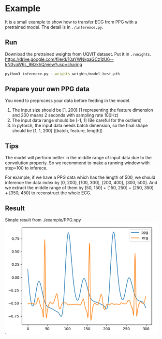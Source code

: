 # Example
It is a small example to show how to transfer ECG from PPG with a pretrained model.
The detail is in `./inference.py`.

## Run
Download the pretrained weights from UQVIT dataset.
Put it in `./weights`.
https://drive.google.com/file/d/10aYWNkgaGCz1zU6--kN3yaW6L_9BzkhQ/view?usp=sharing

```bash
python3 infernece.py --weights weights/model_best.pth
```

## Prepare your own PPG data
You need to preprocess your data before feeding in the model.
1. The input size should be [1, 200] (1 representing the feature dimension and 200 means 2 seconds with sampling rate 100Hz)
2. The input data range should be [-1, 1] (Be careful for the outliers)
3. In pytorch, the input data needs batch dimension, so the final shape should be [1, 1, 200] ([batch, feature, length])

## Tips
The model will perform better in the middle range of input data due to the convolution property. So we recommend to make a running window with step=100 to inferece.

For example, if we have a PPG data which has the length of 500, we should inference the data index by [0, 200], [100, 300], [200, 400], [300, 500]. And we extract the middle range of them by [50, 150] + [150, 250] + [250, 350] + [350, 450] to reconstruct the whole ECG.

## Result
Simple result from ./example/PPG.npy
![](example.png)